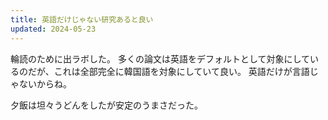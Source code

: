 ```yaml
---
title: 英語だけじゃない研究あると良い
updated: 2024-05-23
---
```


輪読のために出ラボした。
多くの論文は英語をデフォルトとして対象にしているのだが、これは全部完全に韓国語を対象にしていて良い。
英語だけが言語じゃないからね。

夕飯は坦々うどんをしたが安定のうまさだった。
